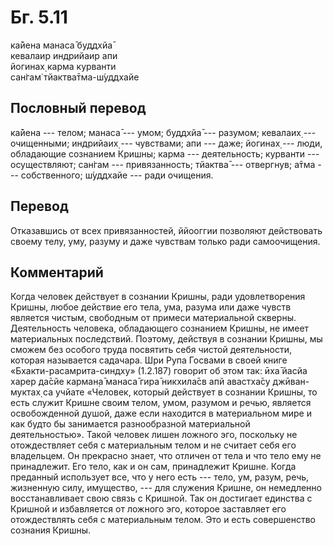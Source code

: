 # Бг. 5.11
ка̄йена манаса̄ буддхйа̄<br/>
кевалаир индрийаир апи<br/>
йогинах̣ карма курванти<br/>
сан̇гам̇ тйактва̄тма-ш́уддхайе
## Пословный перевод

ка̄йена --- телом; манаса̄ --- умом; буддхйа̄ --- разумом; кевалаих̣ ---
очищенными; индрийаих̣ --- чувствами; апи --- даже; йогинах̣ --- люди,
обладающие сознанием Кришны; карма --- деятельность; курванти ---
осуществляют; сан̇гам --- привязанность; тйактва̄ --- отвергнув; а̄тма ---
собственного; ш́уддхайе --- ради очищения.

## Перевод

Отказавшись от всех привязанностей, ййооггии позволяют действовать
своему телу, уму, разуму и даже чувствам только ради самоочищения.

## Комментарий

Когда человек действует в сознании Кришны, ради удовлетворения Кришны,
любое действие его тела, ума, разума или даже чувств является чистым,
свободным от примеси материальной скверны. Деятельность человека,
обладающего сознанием Кришны, не имеет материальных последствий.
Поэтому, действуя в сознании Кришны, мы сможем без особого труда
посвятить себя чистой деятельности, которая называется садачара. Шри
Рупа Госвами в своей книге «Бхакти-расамрита-синдху» (1.2.187) говорит
об этом так: ӣха̄ йасйа харер да̄сйе карман̣а̄ манаса̄ гира̄ никхила̄св апй
авастха̄су джӣван-муктах̣ са учйате «Человек, который действует в сознании
Кришны, то есть служит Кришне своим телом, умом, разумом и речью,
является освобожденной душой, даже если находится в материальном мире и
как будто бы занимается разнообразной материальной деятельностью». Такой
человек лишен ложного эго, поскольку не отождествляет себя с
материальным телом и не считает себя его владельцем. Он прекрасно знает,
что отличен от тела и что тело ему не принадлежит. Его тело, как и он
сам, принадлежит Кришне. Когда преданный использует все, что у него есть
--- тело, ум, разум, речь, жизненную силу, имущество, --- для служения
Кришне, он немедленно восстанавливает свою связь с Кришной. Так он
достигает единства с Кришной и избавляется от ложного эго, которое
заставляет его отождествлять себя с материальным телом. Это и есть
совершенство сознания Кришны.
